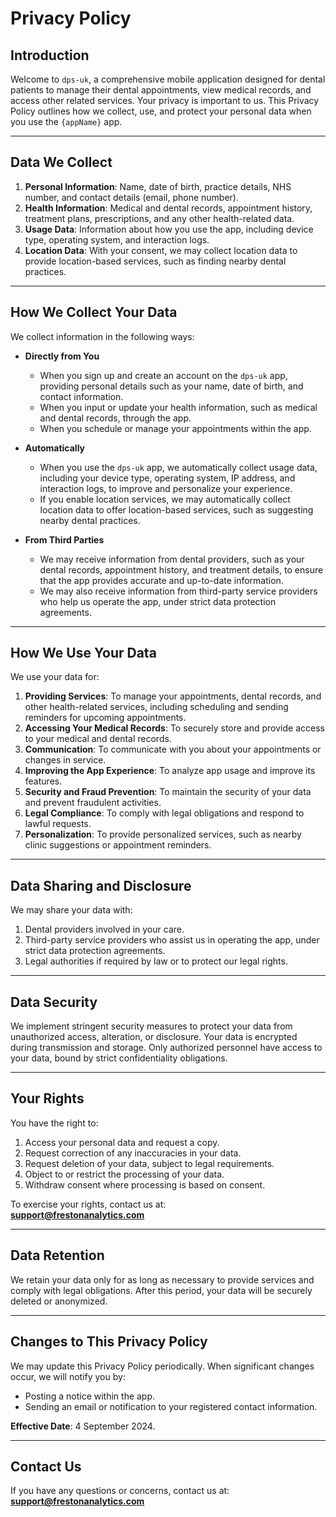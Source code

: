 # Privacy Policy

## Introduction

Welcome to `dps-uk`, a comprehensive mobile application designed for dental patients to manage their dental appointments, view medical records, and access other related services. Your privacy is important to us. This Privacy Policy outlines how we collect, use, and protect your personal data when you use the `{appName}` app.

---

## Data We Collect

1. **Personal Information**: Name, date of birth, practice details, NHS number, and contact details (email, phone number).  
2. **Health Information**: Medical and dental records, appointment history, treatment plans, prescriptions, and any other health-related data.  
3. **Usage Data**: Information about how you use the app, including device type, operating system, and interaction logs.  
4. **Location Data**: With your consent, we may collect location data to provide location-based services, such as finding nearby dental practices.  

---

## How We Collect Your Data

We collect information in the following ways:

- **Directly from You**  
   - When you sign up and create an account on the `dps-uk` app, providing personal details such as your name, date of birth, and contact information.  
   - When you input or update your health information, such as medical and dental records, through the app.  
   - When you schedule or manage your appointments within the app.  

- **Automatically**  
   - When you use the `dps-uk` app, we automatically collect usage data, including your device type, operating system, IP address, and interaction logs, to improve and personalize your experience.  
   - If you enable location services, we may automatically collect location data to offer location-based services, such as suggesting nearby dental practices.  

- **From Third Parties**  
   - We may receive information from dental providers, such as your dental records, appointment history, and treatment details, to ensure that the app provides accurate and up-to-date information.  
   - We may also receive information from third-party service providers who help us operate the app, under strict data protection agreements.  

---

## How We Use Your Data

We use your data for:

1. **Providing Services**: To manage your appointments, dental records, and other health-related services, including scheduling and sending reminders for upcoming appointments.  
2. **Accessing Your Medical Records**: To securely store and provide access to your medical and dental records.  
3. **Communication**: To communicate with you about your appointments or changes in service.  
4. **Improving the App Experience**: To analyze app usage and improve its features.  
5. **Security and Fraud Prevention**: To maintain the security of your data and prevent fraudulent activities.  
6. **Legal Compliance**: To comply with legal obligations and respond to lawful requests.  
7. **Personalization**: To provide personalized services, such as nearby clinic suggestions or appointment reminders.  

---

## Data Sharing and Disclosure

We may share your data with:

1. Dental providers involved in your care.  
2. Third-party service providers who assist us in operating the app, under strict data protection agreements.  
3. Legal authorities if required by law or to protect our legal rights.  

---

## Data Security

We implement stringent security measures to protect your data from unauthorized access, alteration, or disclosure. Your data is encrypted during transmission and storage. Only authorized personnel have access to your data, bound by strict confidentiality obligations.

---

## Your Rights

You have the right to:

1. Access your personal data and request a copy.  
2. Request correction of any inaccuracies in your data.  
3. Request deletion of your data, subject to legal requirements.  
4. Object to or restrict the processing of your data.  
5. Withdraw consent where processing is based on consent.  

To exercise your rights, contact us at:  
**support@frestonanalytics.com**  

---

## Data Retention

We retain your data only for as long as necessary to provide services and comply with legal obligations. After this period, your data will be securely deleted or anonymized.

---

## Changes to This Privacy Policy

We may update this Privacy Policy periodically. When significant changes occur, we will notify you by:

- Posting a notice within the app.  
- Sending an email or notification to your registered contact information.  

**Effective Date**: 4 September 2024.

---

## Contact Us

If you have any questions or concerns, contact us at:  
**support@frestonanalytics.com**  
 
